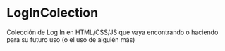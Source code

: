# LogInColection
Colección de Log In en HTML/CSS/JS que vaya encontrando o haciendo para su futuro uso (o el uso de alguién más)
